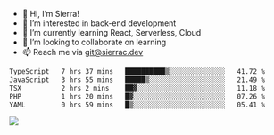 - 👋 Hi, I’m Sierra!
- 👀 I’m interested in back-end development
- 🌱 I’m currently learning React, Serverless, Cloud
- 💞️ I’m looking to collaborate on learning
- 📫 Reach me via git@sierrac.dev

<!--START_SECTION:waka-->

```txt
TypeScript   7 hrs 37 mins   ██████████▒░░░░░░░░░░░░░░   41.72 %
JavaScript   3 hrs 55 mins   █████▒░░░░░░░░░░░░░░░░░░░   21.49 %
TSX          2 hrs 2 mins    ██▓░░░░░░░░░░░░░░░░░░░░░░   11.18 %
PHP          1 hrs 20 mins   █▓░░░░░░░░░░░░░░░░░░░░░░░   07.26 %
YAML         0 hrs 59 mins   █▒░░░░░░░░░░░░░░░░░░░░░░░   05.41 %
```

<!--END_SECTION:waka-->


![](https://hit.yhype.me/github/profile?user_id=7351311)

